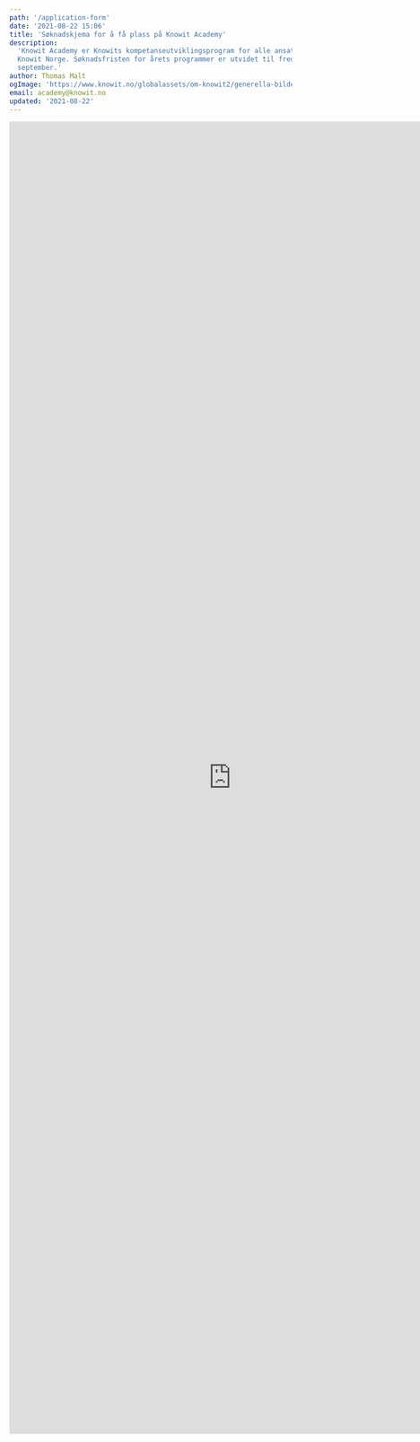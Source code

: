 ```yaml
---
path: '/application-form'
date: '2021-08-22 15:06'
title: 'Søknadskjema for å få plass på Knowit Academy'
description:
  'Knowit Academy er Knowits kompetanseutviklingsprogram for alle ansatte i
  Knowit Norge. Søknadsfristen for årets programmer er utvidet til fredag 16.
  september.'
author: Thomas Malt
ogImage: 'https://www.knowit.no/globalassets/om-knowit2/generella-bilder/colleagues-having-a-coffee-1500x1000.jpg'
email: academy@knowit.no
updated: '2021-08-22'
---
```


<iframe src="https://docs.google.com/forms/d/e/1FAIpQLSfRu7Y-PEmN400H6ITQzRvQ1DNuYBNpogERbfDhntfDK4Msaw/viewform?embedded=true" width="789" height="2340" frameborder="0" marginheight="0" marginwidth="0">Loading…</iframe>
